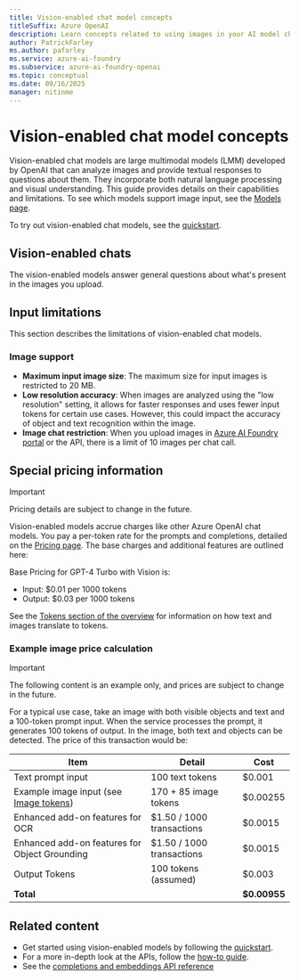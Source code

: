 ```yaml
---
title: Vision-enabled chat model concepts
titleSuffix: Azure OpenAI
description: Learn concepts related to using images in your AI model chats, enabled through GPT-4 Turbo with Vision and other models.
author: PatrickFarley
ms.author: pafarley
ms.service: azure-ai-foundry
ms.subservice: azure-ai-foundry-openai
ms.topic: conceptual 
ms.date: 09/16/2025
manager: nitinme
---
```


# Vision-enabled chat model concepts

Vision-enabled chat models are large multimodal models (LMM) developed by OpenAI that can analyze images and provide textual responses to questions about them. They incorporate both natural language processing and visual understanding. This guide provides details on their capabilities and limitations. To see which models support image input, see the [Models page](./models.md).

To try out vision-enabled chat models, see the [quickstart](/azure/ai-foundry/openai/gpt-v-quickstart).

## Vision-enabled chats

The vision-enabled models answer general questions about what's present in the images you upload.


## Input limitations

This section describes the limitations of vision-enabled chat models.

### Image support

- **Maximum input image size**: The maximum size for input images is restricted to 20 MB.
- **Low resolution accuracy**: When images are analyzed using the "low resolution" setting, it allows for faster responses and uses fewer input tokens for certain use cases. However, this could impact the accuracy of object and text recognition within the image.
- **Image chat restriction**: When you upload images in [Azure AI Foundry portal](https://ai.azure.com/?cid=learnDocs) or the API, there is a limit of 10 images per chat call.

## Special pricing information

> [!IMPORTANT]
> Pricing details are subject to change in the future.

Vision-enabled models accrue charges like other Azure OpenAI chat models. You pay a per-token rate for the prompts and completions, detailed on the [Pricing page](https://azure.microsoft.com/pricing/details/cognitive-services/openai-service/). The base charges and additional features are outlined here:

Base Pricing for GPT-4 Turbo with Vision is:
- Input: $0.01 per 1000 tokens
- Output: $0.03 per 1000 tokens

See the [Tokens section of the overview](/azure/ai-foundry/openai/overview#tokens) for information on how text and images translate to tokens.


### Example image price calculation

> [!IMPORTANT]
> The following content is an example only, and prices are subject to change in the future.

For a typical use case, take an image with both visible objects and text and a 100-token prompt input. When the service processes the prompt, it generates 100 tokens of output. In the image, both text and objects can be detected. The price of this transaction would be:

| Item        | Detail        |  Cost   |
|-----------------|-----------------|--------------|
| Text prompt input | 100 text tokens | $0.001 |
| Example image input (see [Image tokens](/azure/ai-foundry/openai/overview#image-tokens-gpt-4-turbo-with-vision)) | 170 + 85 image tokens | $0.00255 |
| Enhanced add-on features for OCR | $1.50 / 1000 transactions | $0.0015 |
| Enhanced add-on features for Object Grounding | $1.50 / 1000 transactions | $0.0015 | 
| Output Tokens      | 100 tokens (assumed)    | $0.003       |
| **Total** |  |**$0.00955** |

<!--
### Example video price calculation

> [!IMPORTANT]
> The following content is an example only, and prices are subject to change in the future.

For a typical use case, take a 3-minute video with a 100-token prompt input. The video has a transcript that's 100 tokens long, and when the service processes the prompt, it generates 100 tokens of output. The pricing for this transaction would be:

| Item        | Detail        |  Cost   |
|-----------------|-----------------|--------------|
| GPT-4 Turbo with Vision input tokens      | 100 text tokens    | $0.001     |
| Additional Cost to identify frames        | 100 input tokens + 700 tokens + 1 Video Retrieval transaction         | $0.00825     |
| Image Inputs and Transcript Input         | 20 images (85 tokens each) + 100 transcript tokens            | $0.018       |
| Output Tokens      | 100 tokens (assumed)    | $0.003       |
| **Total**      |      | **$0.03025** |

Additionally, there's a one-time indexing cost of $0.15 to generate the Video Retrieval index for this 3-minute video. This index can be reused across any number of Video Retrieval and GPT-4 Turbo with Vision API calls.
-->

<!--
### Video support

- **Low resolution**: Video frames are analyzed using GPT-4 Turbo with Vision's "low resolution" setting, which may affect the accuracy of small object and text recognition in the video.
- **Video file limits**: Both MP4 and MOV file types are supported. In [Azure AI Foundry portal](https://ai.azure.com/?cid=learnDocs), videos must be less than 3 minutes long. When you use the API there is no such limitation.
- **Prompt limits**: Video prompts only contain one video and no images. In [Azure AI Foundry portal](https://ai.azure.com/?cid=learnDocs), you can clear the session to try another video or images.
- **Limited frame selection**: The service selects 20 frames from the entire video, which might not capture all the critical moments or details. Frame selection can be approximately evenly spread through the video or focused by a specific video retrieval query, depending on the prompt.
- **Language support**: The service primarily supports English for grounding with transcripts. Transcripts don't provide accurate information on lyrics in songs.
-->

## Related content

- Get started using vision-enabled models by following the [quickstart](/azure/ai-foundry/openai/gpt-v-quickstart).
- For a more in-depth look at the APIs, follow the [how-to guide](../how-to/gpt-with-vision.md).
- See the [completions and embeddings API reference](../reference.md)
